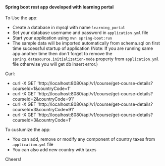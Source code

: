 
#### Spring boot rest app developed with learning portal


To Use the app:

* Create a database in mysql with name `learning_portal`
* Set your database username and password in `application.yml` file
* Start your application using `mvn spring-boot:run`
* The sample data will be imported automatically from schema.sql on first time successful startup of application (Note: If you are running same app another time then don't forget to remove the `spring.datasource.initialization-mode` property from `application.yml` file otherwise you will get db insert error.)


Curl:
* curl -X GET 'http://localhost:8080/api/v1/course/get-course-details?courseId=1&countryCode=1'
* curl -X GET 'http://localhost:8080/api/v1/course/get-course-details?courseId=2&countryCode=91'
* curl -X GET 'http://localhost:8080/api/v1/course/get-course-details?courseId=3&countryCode=91'
* curl -X GET 'http://localhost:8080/api/v1/course/get-course-details?courseId=3&countryCode=1'


To custumize the app:
* You can add, remove or modify any component of country taxes from `application.yml` file
* You can also add new country with taxes

 

Cheers!
